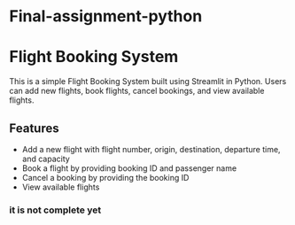 # Final-assignment-python

 # Flight Booking System

This is a simple Flight Booking System built using Streamlit in Python. Users can add new flights, book flights, cancel bookings, and view available flights.

## Features
- Add a new flight with flight number, origin, destination, departure time, and capacity
- Book a flight by providing booking ID and passenger name
- Cancel a booking by providing the booking ID
- View available flights
### it is not complete yet
